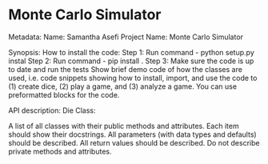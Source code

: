 # Monte Carlo Simulator
Metadata:
    Name: Samantha Asefi
    Project Name: Monte Carlo Simulator

Synopsis:
How to install the code:
Step 1: Run command - python setup.py instal
Step 2: Run command - pip install .
Step 3: Make sure the code is up to date and run the tests
Show brief demo code of how the classes are used, i.e. code snippets showing how to install, import, and use the code to (1) create dice, (2) play a game, and (3) analyze a game. You can use preformatted blocks for the code.

API description: 
Die Class:


A list of all classes with their public methods and attributes. Each item should show their docstrings. All parameters (with data types and defaults) should be described. All return values should be described. Do not describe private methods and attributes.